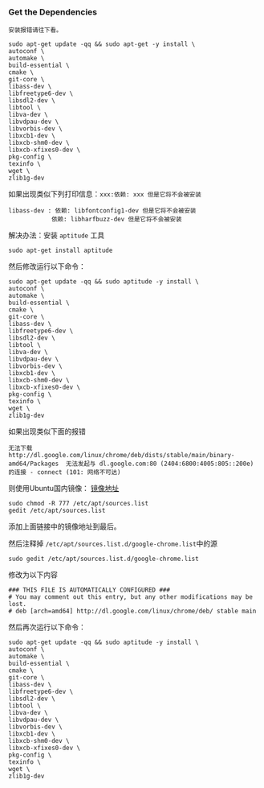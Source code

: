 ### Get the Dependencies

`安装报错请往下看。`
```
sudo apt-get update -qq && sudo apt-get -y install \
autoconf \
automake \
build-essential \
cmake \
git-core \
libass-dev \
libfreetype6-dev \
libsdl2-dev \
libtool \
libva-dev \
libvdpau-dev \
libvorbis-dev \
libxcb1-dev \
libxcb-shm0-dev \
libxcb-xfixes0-dev \
pkg-config \
texinfo \
wget \
zlib1g-dev
```
如果出现类似下列打印信息：`xxx:依赖: xxx 但是它将不会被安装`
```
libass-dev : 依赖: libfontconfig1-dev 但是它将不会被安装
            依赖: libharfbuzz-dev 但是它将不会被安装
```
解决办法：安装 `aptitude` 工具
```
sudo apt-get install aptitude 
```
然后修改运行以下命令：
```
sudo apt-get update -qq && sudo aptitude -y install \
autoconf \
automake \
build-essential \
cmake \
git-core \
libass-dev \
libfreetype6-dev \
libsdl2-dev \
libtool \
libva-dev \
libvdpau-dev \
libvorbis-dev \
libxcb1-dev \
libxcb-shm0-dev \
libxcb-xfixes0-dev \
pkg-config \
texinfo \
wget \
zlib1g-dev
```

如果出现类似下面的报错
```
无法下载 http://dl.google.com/linux/chrome/deb/dists/stable/main/binary-amd64/Packages  无法发起与 dl.google.com:80 (2404:6800:4005:805::200e) 的连接 - connect (101: 网络不可达)
```
则使用Ubuntu国内镜像： [镜像地址](https://mirrors.tuna.tsinghua.edu.cn/help/ubuntu/)
```
sudo chmod -R 777 /etc/apt/sources.list
gedit /etc/apt/sources.list
```
添加上面链接中的镜像地址到最后。

然后注释掉 `/etc/apt/sources.list.d/google-chrome.list`中的源
```
sudo gedit /etc/apt/sources.list.d/google-chrome.list
```

修改为以下内容
```
### THIS FILE IS AUTOMATICALLY CONFIGURED ###
# You may comment out this entry, but any other modifications may be lost.
# deb [arch=amd64] http://dl.google.com/linux/chrome/deb/ stable main
```

然后再次运行以下命令：
```
sudo apt-get update -qq && sudo aptitude -y install \
autoconf \
automake \
build-essential \
cmake \
git-core \
libass-dev \
libfreetype6-dev \
libsdl2-dev \
libtool \
libva-dev \
libvdpau-dev \
libvorbis-dev \
libxcb1-dev \
libxcb-shm0-dev \
libxcb-xfixes0-dev \
pkg-config \
texinfo \
wget \
zlib1g-dev
```



